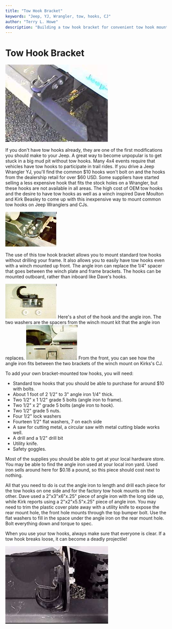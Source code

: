 ```yaml
---
title: "Tow Hook Bracket"
keywords: "Jeep, YJ, Wrangler, tow, hooks, CJ"
author: "Terry L. Howe"
description: "Building a tow hook bracket for convenient tow hook mounting on CJs and YJs."
---
```

# Tow Hook Bracket

![yjtow2 pic](../../img/body/yjtow2.jpg)

If you don't have tow hooks already, they are one of the first modifications you should make to your Jeep. A great way to become unpopular is to get stuck in a big mud pit without tow hooks. Many 4x4 events require that vehicles have tow hooks to participate in trail rides. If you drive a Jeep Wrangler YJ, you'll find the common $10 hooks won't bolt on and the hooks from the dealership retail for over $60 USD. Some suppliers have started selling a less expensive hook that fits the stock holes on a Wrangler, but these hooks are not available in all areas. The high cost of OEM tow hooks and the desire to have tow hooks as well as a winch inspired Dave Moulton and Kirk Beasley to come up with this inexpensive way to mount common tow hooks on Jeep Wranglers and CJs.

[![Hook with winch mount](../../img/body/yjtow5_.jpg)](../../img/body/yjtow5.jpg) 

The use of this tow hook bracket allows you to mount standard tow hooks without drilling your frame. It also allows you to easily have tow hooks even with a winch mounted up front. The angle iron can replace the 1/4" spacer that goes between the winch plate and frame brackets. The hooks can be mounted outboard, rather than inboard like Dave's hooks.

[![Hook with winch mount](../../img/body/yjtow3_.jpg)](../../img/body/yjtow3.jpg) Here's a shot of the hook and the angle iron. The two washers are the spacers from the winch mount kit that the angle iron replaces. [![Hook with winch mount](../../img/body/yjtow4_.jpg)](../../img/body/yjtow4.jpg) From the front, you can see how the angle iron fits between the two brackets of the winch mount on Kirks's CJ. 

To add your own bracket-mounted tow hooks, you will need: 

  * Standard tow hooks that you should be able to purchase for around $10 with bolts.
  * About 1 foot of 2 1/2" to 3" angle iron 1/4" thick.
  * Two 1/2" x 1 1/2" grade 5 bolts (angle iron to frame).
  * Two 1/2" x 2" grade 5 bolts (angle iron to hook).
  * Two 1/2" grade 5 nuts.
  * Four 1/2" lock washers
  * Fourteen 1/2" flat washers, 7 on each side
  * A saw for cutting metal, a circular saw with metal cutting blade works well.
  * A drill and a 1/2" drill bit
  * Utility knife.
  * Safety goggles.

Most of the supplies you should be able to get at your local hardware store. You may be able to find the angle iron used at your local iron yard. Used iron sells around here for $0.18 a pound, so this piece should cost next to nothing.

All that you need to do is cut the angle iron to length and drill each piece for the tow hooks on one side and for the factory tow hook mounts on the other. Dave used a 2"x3"x6"x.25" piece of angle iron with the long side up, while Kirk reports using a 2"x2"x5.5"x.25" piece of angle iron. You may need to trim the plastic cover plate away with a utility knife to expose the rear mount hole, the front hole mounts through the top bumper bolt. Use the flat washers to fill in the space under the angle iron on the rear mount hole. Bolt everything down and torque to spec.

When you use your tow hooks, always make sure that everyone is clear. If a tow hook breaks loose, it can become a deadly projectile!

![yjtow1 pic](../../img/body/yjtow1.jpg)